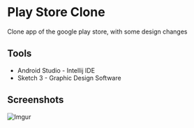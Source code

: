 # Play Store Clone

Clone app of the google play store, with some design changes

## Tools 
- Android Studio - Intellij IDE
- Sketch 3 - Graphic Design Software 

## Screenshots 
![Imgur](https://i.imgur.com/qF7gSjU.png)














